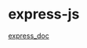 # express-js
<a href="https://share.bublup.com/ui/landing_page?item_id=001-i-0b423281-905f-45b6-bfd8-cf4491dc91af"> express_doc</a>
